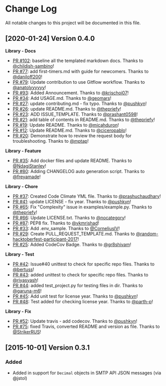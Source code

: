 # Change Log
All notable changes to this project will be documented in this file.

[2020-01-24] Version 0.4.0
--------------------------
**Library - Docs**
- [PR #102](https://github.com/sendgrid/smtpapi-python/pull/102): baseline all the templated markdown docs. Thanks to [@childish-sambino](https://github.com/childish-sambino)!
- [PR #77](https://github.com/sendgrid/smtpapi-python/pull/77): add first-timers.md with guide for newcomers. Thanks to [@daniloff200](https://github.com/daniloff200)!
- [PR #79](https://github.com/sendgrid/smtpapi-python/pull/79): Update contribution to use Gitflow workflow. Thanks to [@anatolyyyyyy](https://github.com/anatolyyyyyy)!
- [PR #93](https://github.com/sendgrid/smtpapi-python/pull/93): Added Announcement. Thanks to [@krischoi07](https://github.com/krischoi07)!
- [PR #34](https://github.com/sendgrid/smtpapi-python/pull/34): Add USAGE.md. Thanks to [@geomars](https://github.com/geomars)!
- [PR #27](https://github.com/sendgrid/smtpapi-python/pull/27): update contributing.md - fix typo. Thanks to [@pushkyn](https://github.com/pushkyn)!
- [PR #26](https://github.com/sendgrid/smtpapi-python/pull/26): update README.md. Thanks to [@thepriefy](https://github.com/thepriefy)!
- [PR #23](https://github.com/sendgrid/smtpapi-python/pull/23): ADD ISSUE_TEMPLATE. Thanks to [@prashant0598](https://github.com/prashant0598)!
- [PR #21](https://github.com/sendgrid/smtpapi-python/pull/21): add table of contents in README.md. Thanks to [@thepriefy](https://github.com/thepriefy)!
- [PR #19](https://github.com/sendgrid/smtpapi-python/pull/19): Update README. Thanks to [@micahduron](https://github.com/micahduron)!
- [PR #12](https://github.com/sendgrid/smtpapi-python/pull/12): Update README.md. Thanks to [@ciceropablo](https://github.com/ciceropablo)!
- [PR #20](https://github.com/sendgrid/smtpapi-python/pull/20): Demonstrate how to review the request body for troubleshooting. Thanks to [@mptap](https://github.com/mptap)!

**Library - Feature**
- [PR #35](https://github.com/sendgrid/smtpapi-python/pull/35): Add docker files and update README. Thanks to [@NdagiStanley](https://github.com/NdagiStanley)!
- [PR #80](https://github.com/sendgrid/smtpapi-python/pull/80): Adding CHANGELOG auto generation script. Thanks to [@freyamade](https://github.com/freyamade)!

**Library - Chore**
- [PR #37](https://github.com/sendgrid/smtpapi-python/pull/37): Created Code Climate YML file. Thanks to [@prashuchaudhary](https://github.com/prashuchaudhary)!
- [PR #41](https://github.com/sendgrid/smtpapi-python/pull/41): update LICENSE - fix year. Thanks to [@pushkyn](https://github.com/pushkyn)!
- [PR #65](https://github.com/sendgrid/smtpapi-python/pull/65): Fix "Complexity" issue in examples/example.py. Thanks to [@thepriefy](https://github.com/thepriefy)!
- [PR #66](https://github.com/sendgrid/smtpapi-python/pull/66): Update LICENSE.txt. Thanks to [@nocategory](https://github.com/nocategory)!
- [PR #87](https://github.com/sendgrid/smtpapi-python/pull/87): PEP8 fix. Thanks to [@vkmrishad](https://github.com/vkmrishad)!
- [PR #33](https://github.com/sendgrid/smtpapi-python/pull/33): Add .env_sample. Thanks to [@CorneliusIV](https://github.com/CorneliusIV)!
- [PR #29](https://github.com/sendgrid/smtpapi-python/pull/29): Create PULL_REQUEST_TEMPLATE.md. Thanks to [@random-hacktoberfest-participant-2017](https://github.com/random-hacktoberfest-participant-2017)!
- [PR #25](https://github.com/sendgrid/smtpapi-python/pull/25): Added CodeCov Badge. Thanks to [@gr8shivam](https://github.com/gr8shivam)!

**Library - Test**
- [PR #42](https://github.com/sendgrid/smtpapi-python/pull/42): Issue#40 unittest to check for specific repo files. Thanks to [@bertuss](https://github.com/bertuss)!
- [PR #43](https://github.com/sendgrid/smtpapi-python/pull/43): added unittest to check for specific repo files. Thanks to [@riyasyash](https://github.com/riyasyash)!
- [PR #44](https://github.com/sendgrid/smtpapi-python/pull/44): added test_project.py for testing files in dir. Thanks to [@garuna-m6](https://github.com/garuna-m6)!
- [PR #45](https://github.com/sendgrid/smtpapi-python/pull/45): Add unit test for license year. Thanks to [@pushkyn](https://github.com/pushkyn)!
- [PR #48](https://github.com/sendgrid/smtpapi-python/pull/48): Test added for checking license year. Thanks to [@parth-p](https://github.com/parth-p)!

**Library - Fix**
- [PR #52](https://github.com/sendgrid/smtpapi-python/pull/52): Update travis - add codecov. Thanks to [@pushkyn](https://github.com/pushkyn)!
- [PR #75](https://github.com/sendgrid/smtpapi-python/pull/75): fixed Travis, converted README and version as file. Thanks to [@StrikerRUS](https://github.com/StrikerRUS)!


[2015-10-01] Version 0.3.1
---------------------------

### Added
- Added in support for `Decimal` objects in SMTP API JSON messages (via @jstol)
